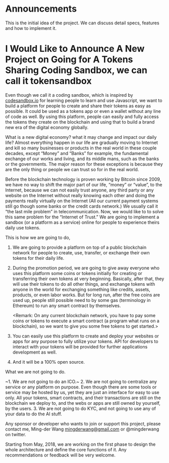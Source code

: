 # Announcements
This is the initial idea of the project. We can discuss detail specs, features and how to implement it.

# I Would Like to Announce A New Project on Going for A Tokens Sharing Coding Sandbox, we can call it tokensandbox

Even though we call it a coding sandbox, which is inspired by [codesandbox.io](https://codesandbox.io/) for learning people to learn and use Javascript, we want to build a platform for people to create and share their tokens as easy as possible. It could be used as a tokens app or even a wallet without any line of code as well. By using this platform, people can easily and fully access the tokens they create on the blockchain and using that to build a brand new era of the digital economy globally.

What is a new digital economy? what it may change and impact our daily life? Almost everything happen in our life are gradually moving to Internet and kill so many businesses or products in the real world in these couple decades, except “Money” and “Banks” for example, the fundamental exchange of our works and living, and its middle mans, such as the banks or the governments. The major reason for these exceptions is because they are the only thing or people we can trust so for in the real world. 

Before the blockchain technology is proven working by Bitcoin since 2009, we have no way to shift the major part of our life, “money” or “value”,  to the Internet, because we can not easily trust anyone, any third party or any website on the Internet without really knowing each other and doing the payments really virtually on the Internet (All our current payment systems still go though some banks or the credit cards network.) We usually call it “the last mile problem” in telecommunication. Now, we would like to to solve this same problem for the “Internet of Trust.” We are going to implement a sandbox (or a platform as a service) online for people to experience theirs daily use tokens.


This is how we are going to do,


1. We are going to provide a platform on top of a public blockchain network for people to create, use, transfer, or exchange their own tokens for their daily life.
2. During the promotion period, we are going to give away everyone who uses this platform some coins or tokens initially for creating or transferring their own tokens at very beginning. Basically, after that, they will use their tokens to do all other things, and exchange tokens with anyone in the world for exchanging something like credits, assets, products, or even labor works. But for long run, after the free coins are used up, people still possible need to by some gas (terminology in Ethereum) to run any smart contract by themselves.

     <Remark: On any current blockchain network, you have to pay some coins or tokens to execute a smart contract (a program what runs on a blockchain), so we want to give you some free tokens to get started.>
     

3. You can easily use this platform to create and deploy your websites or apps for any purpose to fully utilize your tokens. API for developers to interact with your tokens will be provided for further applications development as well.
4. And it will be a 100% open source.


What we are not going to do.


~1. We are not going to do an ICO.~
2. We are not going to centralize any service or any platform on purpose. Even though there are some tools or service may be hosted by us, yet they are just an interface for easy to use only. All your tokens, smart contracts, and their transactions are still on the blockchain we deploy to, and the webs or apps are still owned by yourself, by the users.
3. We are not going to do KYC, and not going to use any of your data to do the AI stuff.



Any sponsor or developer who wants to join or support this project, please contact me, Ming-der Wang <mingderwang@gmail.com> or @mingderwang on twitter.

Starting from May, 2018, we are working on the first phase to design the whole architecture and define the core functions of it. Any recommendations or feedback will be very welcome.
